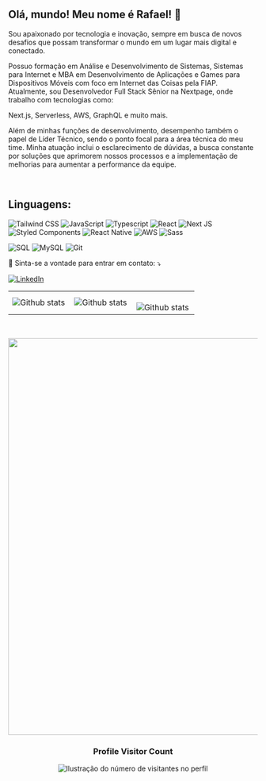 
## Olá, mundo! Meu nome é <strong>Rafael</strong>! 👋

<p align="left"> 
Sou apaixonado por tecnologia e inovação, sempre em busca de novos desafios que possam transformar o mundo em um lugar mais digital e conectado.

Possuo formação em Análise e Desenvolvimento de Sistemas, Sistemas para Internet e MBA em Desenvolvimento de Aplicações e Games para Dispositivos Móveis com foco em Internet das Coisas pela FIAP. Atualmente, sou Desenvolvedor Full Stack Sênior na Nextpage, onde trabalho com tecnologias como:

Next.js, Serverless, AWS, GraphQL e muito mais.

Além de minhas funções de desenvolvimento, desempenho também o papel de Líder Técnico, sendo o ponto focal para a área técnica do meu time. Minha atuação inclui o esclarecimento de dúvidas, a busca constante por soluções que aprimorem nossos processos e a implementação de melhorias para aumentar a performance da equipe.


</p>

</br>


<h2 align="left">
 Linguagens:
</h2>

![Tailwind CSS](https://img.shields.io/badge/Tailwind%20CSS-35495E?style=for-the-badge&logo=tailwind-css&)
![JavaScript](https://img.shields.io/badge/JavaScript-F7DF1E?style=for-the-badge&logo=javascript&logoColor=black)
![Typescript](https://img.shields.io/badge/TypeScript-007ACC?style=for-the-badge&logo=typescript&logoColor=white)
![React](https://img.shields.io/badge/React-20232A?style=for-the-badge&logo=react&logoColor=61DAFB)
![Next JS](https://img.shields.io/badge/Next%20JS-000000?style=for-the-badge&logo=next-js&)
![Styled Components](https://img.shields.io/badge/styled--components-DB7093?style=for-the-badge&logo=styled-components&logoColor=white)
![React Native](https://img.shields.io/badge/React%20Native-20232A?style=for-the-badge&logo=react&logoColor=61DAFB)
![AWS](https://img.shields.io/badge/AWS-232F3E?style=for-the-badge&logo=amazon-aws&logoColor=white)
![Sass](https://img.shields.io/badge/Sass-CC6699?style=for-the-badge&logo=sass&logoColor=white)

![SQL](https://img.shields.io/badge/SQL-35495E?style=for-the-badge&logo=sql&)
![MySQL](https://img.shields.io/badge/My%20SQL-3c3c3c?style=for-the-badge&logo=mysql&)
![Git](https://img.shields.io/badge/Git-E34F26?style=for-the-badge&logo=git&logoColor=white)

<p align="left">
  💌 Sinta-se a vontade para entrar em contato: ⤵️
</p>

<a href="https://www.linkedin.com/in/rafael-sergio-982951103/" title="LinkedIn" target="_blank">
<img src="https://img.shields.io/badge/LinkedIn-0077B5?style=for-the-badge&logo=linkedin&logoColor=white" alt="LinkedIn"/></a>

<br>
<table>
  <tr>
    <td>
      <img
        align="left"
        src="https://github-readme-stats.vercel.app/api?username=rafaelone&theme=dark&hide_border=false&include_all_commits=true&count_private=true"
        alt="Github stats"
      />
    </td>
    <td>
      <img
        align="left"
        src="https://github-readme-stats.vercel.app/api/top-langs/?username=rafaelone&theme=dark&hide_border=false&include_all_commits=true&count_private=true&layout=compact"
        alt="Github stats"
      />
    </td>
    <td>
      <br />
      <img
        align="left"
        src="https://github-readme-streak-stats.herokuapp.com/?user=danieldribeiro&theme=dark&hide_border=false"
        alt="Github stats"
      />
    </td>
  </tr>
</table>

<br>

<p align="center">
  <a
    href="https://github.com/ryo-ma/github-profile-trophy"
    title="repositório de troféus"
  >
    <img
      width="800"
      src="https://github-profile-trophy.vercel.app/?username=rafaelone&column=8&theme=darkhub&no-frame=true&no-bg=true"
    />
  </a>
</p>

<div align="center">
  <h3><b>Profile Visitor Count</b></h3>
</div>

<p align="center">
  <img
    src="https://profile-counter.glitch.me/rafaelone/count.svg"
    alt="Ilustração do número de visitantes no perfil"
  />
</p>
